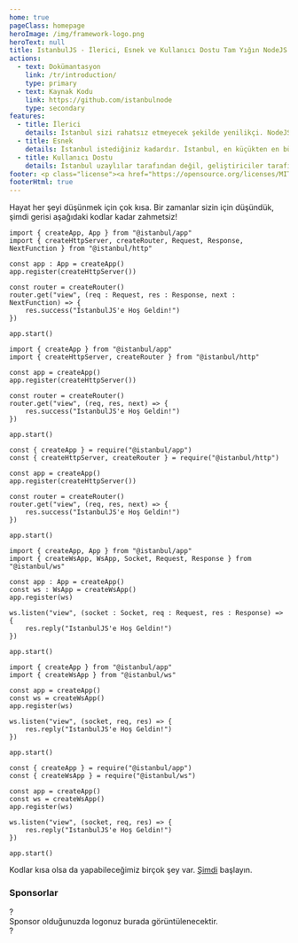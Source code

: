 ```yaml
---
home: true
pageClass: homepage
heroImage: /img/framework-logo.png
heroText: null
title: IstanbulJS - İlerici, Esnek ve Kullanıcı Dostu Tam Yığın NodeJS Çerçevesi
actions:
  - text: Dokümantasyon
    link: /tr/introduction/
    type: primary
  - text: Kaynak Kodu
    link: https://github.com/istanbulnode
    type: secondary
features:
  - title: İlerici
    details: İstanbul sizi rahatsız etmeyecek şekilde yenilikçi. NodeJS'in kararlı hale getirdiği tüm paketler geliştirme hedefimizdir!
  - title: Esnek
    details: İstanbul istediğiniz kadardır. İstanbul, en küçükten en büyük ölçeğe kadar tüm ölçeklere uygun altyapı sunmaktadır.
  - title: Kullanıcı Dostu
    details: İstanbul uzaylılar tarafından değil, geliştiriciler tarafından geliştirildi. Bu nedenlei ihtiyacınız olabilecek her şeye ulaşmak daha kolay ve zahmetsiz.
footer: <p class="license"><a href="https://opensource.org/licenses/MIT" target="_blank">MIT License</a> altında yayınlandı.</p><p class="copyright">Tüm hakları saklıdır. © 2022 Sami Salih İbrahimbaş</p>
footerHtml: true
---
```


Hayat her şeyi düşünmek için çok kısa. Bir zamanlar sizin için düşündük, şimdi gerisi aşağıdaki kodlar kadar zahmetsiz!

<CodeGroup>
<CodeGroupItem title="HTTP" active>
<CodeGroup>
<CodeGroupItem title="TypeScript" active>

```typescript:
import { createApp, App } from "@istanbul/app"
import { createHttpServer, createRouter, Request, Response, NextFunction } from "@istanbul/http"

const app : App = createApp()
app.register(createHttpServer())

const router = createRouter()
router.get("view", (req : Request, res : Response, next : NextFunction) => {
    res.success("IstanbulJS'e Hoş Geldin!")
})

app.start()
```

</CodeGroupItem>
<CodeGroupItem title="EcmaScript">

```javascript:
import { createApp } from "@istanbul/app"
import { createHttpServer, createRouter } from "@istanbul/http"

const app = createApp()
app.register(createHttpServer())

const router = createRouter()
router.get("view", (req, res, next) => {
    res.success("IstanbulJS'e Hoş Geldin!")
})

app.start()
```

</CodeGroupItem>
<CodeGroupItem title="CommonJS">

```javascript:
const { createApp } = require("@istanbul/app")
const { createHttpServer, createRouter } = require("@istanbul/http")

const app = createApp()
app.register(createHttpServer())

const router = createRouter()
router.get("view", (req, res, next) => {
    res.success("IstanbulJS'e Hoş Geldin!")
})

app.start()
```

</CodeGroupItem>
</CodeGroup>

</CodeGroupItem>

<CodeGroupItem title="WEBSOCKET">
  
<CodeGroup>

<CodeGroupItem title="TypeScript" active>

```typescript:
import { createApp, App } from "@istanbul/app"
import { createWsApp, WsApp, Socket, Request, Response } from "@istanbul/ws"

const app : App = createApp()
const ws : WsApp = createWsApp()
app.register(ws)

ws.listen("view", (socket : Socket, req : Request, res : Response) => {
    res.reply("IstanbulJS'e Hoş Geldin!")
})

app.start()
```

</CodeGroupItem>

<CodeGroupItem title="EcmaScript">

```javascript:
import { createApp } from "@istanbul/app"
import { createWsApp } from "@istanbul/ws"

const app = createApp()
const ws = createWsApp()
app.register(ws)

ws.listen("view", (socket, req, res) => {
    res.reply("IstanbulJS'e Hoş Geldin!")
})

app.start()
```

</CodeGroupItem>

<CodeGroupItem title="CommonJS">

```javascript:
const { createApp } = require("@istanbul/app")
const { createWsApp } = require("@istanbul/ws")

const app = createApp()
const ws = createWsApp()
app.register(ws)

ws.listen("view", (socket, req, res) => {
    res.reply("IstanbulJS'e Hoş Geldin!")
})

app.start()
```

</CodeGroupItem>

</CodeGroup>

</CodeGroupItem>
</CodeGroup>

Kodlar kısa olsa da yapabileceğimiz birçok şey var. <a href="/introduction/getting-started">Şimdi</a> başlayın.

<h3 class="text-center">Sponsorlar</h3>

<div class="sponsor-container">
<div class="sponsor-item sponsor-empty" v-for="i in 4" :key="i">
  <span class="question-mark">?</span>
</div>
<div class="sponsor-item sponsor-marketing">
  <span class="marketing-text">Sponsor olduğunuzda logonuz burada görüntülenecektir.</span>
</div>
<div class="sponsor-item sponsor-empty" v-for="i in 4" :key="i">
  <span class="question-mark">?</span>
</div>
</div>